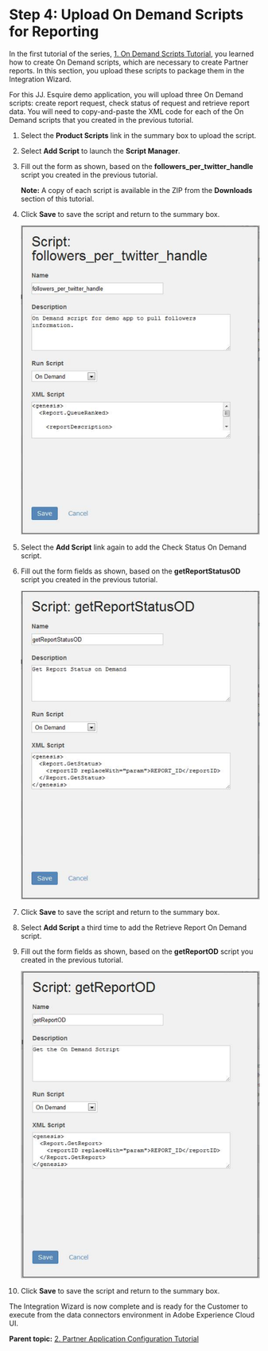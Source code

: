 # Step 4: Upload On Demand Scripts for Reporting

 

In the first tutorial of the series, [1. On Demand Scripts Tutorial](c_scripting.md#), you learned how to create On Demand scripts, which are necessary to create Partner reports. In this section, you upload these scripts to package them in the Integration Wizard.

For this JJ. Esquire demo application, you will upload three On Demand scripts: create report request, check status of request and retrieve report data. You will need to copy-and-paste the XML code for each of the On Demand scripts that you created in the previous tutorial.

1.  Select the **Product Scripts** link in the summary box to upload the script.
2.  Select **Add Script** to launch the **Script Manager**.
3.  Fill out the form as shown, based on the **followers\_per\_twitter\_handle** script you created in the previous tutorial.

    **Note:** A copy of each script is available in the ZIP from the **Downloads** section of this tutorial.

4.  Click **Save** to save the script and return to the summary box.

    ![](graphics/configuration008.jpg)

5.  Select the **Add Script** link again to add the Check Status On Demand script.
6.  Fill out the form fields as shown, based on the **getReportStatusOD** script you created in the previous tutorial.

    ![](graphics/configuration009.jpg)

7.  Click **Save** to save the script and return to the summary box.
8.  Select **Add Script** a third time to add the Retrieve Report On Demand script.
9.  Fill out the form fields as shown, based on the **getReportOD** script you created in the previous tutorial.

    ![](graphics/configuration010.jpg)

10. Click **Save** to save the script and return to the summary box.

The Integration Wizard is now complete and is ready for the Customer to execute from the data connectors environment in Adobe Experience Cloud UI.

**Parent topic:** [2. Partner Application Configuration Tutorial](c_Partner_Application_Configuration_for_Data_Connectors_Tutorial.md)

